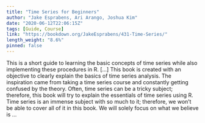 ```yaml
---
title: "Time Series for Beginners"
author: "Jake Esprabens, Ari Arango, Joshua Kim"
date: "2020-06-12T22:06:15Z"
tags: [Guide, Course]
link: "https://bookdown.org/JakeEsprabens/431-Time-Series/"
length_weight: "8.6%"
pinned: false
---
```


This is a short guide to learning the basic concepts of time series while also implementing these procedures in R. [...] This book is created with an objective to clearly explain the basics of time series analysis. The inspiration came from taking a time series course and constantly getting confused by the theory. Often, time series can be a tricky subject; therefore, this book will try to explain the essentials of time series using R. Time series is an immense subject with so much to it; therefore, we won’t be able to cover all of it in this book. We will solely focus on what we believe is ...
